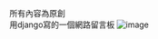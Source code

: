 所有內容為原創<br>
用django寫的一個網路留言板
![image](https://user-images.githubusercontent.com/79677939/173082045-82ac6ec2-6b24-4733-a294-cacca2e9b351.png)
